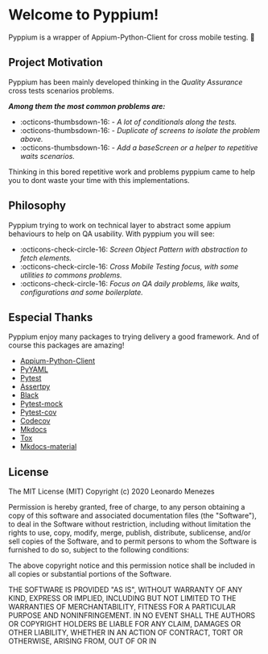 # Welcome to Pyppium!  

Pyppium is a wrapper of Appium-Python-Client for cross mobile testing. :tada:

## Project Motivation

Pyppium has been mainly developed thinking in the *Quality Assurance* cross tests scenarios problems. 

***Among them the most common problems are:***

- :octicons-thumbsdown-16: - *A lot of conditionals along the tests.*
- :octicons-thumbsdown-16: - *Duplicate of screens to isolate the problem above.*
- :octicons-thumbsdown-16: - *Add a baseScreen or a helper to repetitive waits scenarios.*


Thinking in this bored repetitive work and problems pyppium came to help you to dont waste your time with this implementations.

## Philosophy

Pyppium trying to work on technical layer to abstract some appium behaviours to help on QA usability. With pyppium you will see:

 - :octicons-check-circle-16: *Screen Object Pattern with abstraction to fetch elements.*
 - :octicons-check-circle-16: *Cross Mobile Testing focus, with some utilities to commons problems.*
 - :octicons-check-circle-16: *Focus on QA daily problems, like waits, configurations and some boilerplate.*

## Especial Thanks
 
 Pyppium enjoy many packages to trying delivery a good framework. And of course this packages are amazing!
 
 - [Appium-Python-Client](https://pypi.org/project/Appium-Python-Client/)
 - [PyYAML](https://pypi.org/project/PyYAML/)
 - [Pytest](https://pypi.org/project/pytest/)
 - [Assertpy](https://pypi.org/project/assertpy/)
 - [Black](https://pypi.org/project/black/)
 - [Pytest-mock](https://pypi.org/project/pytest-mock/)
 - [Pytest-cov](https://pypi.org/project/pytest-cov/)
 - [Codecov](https://pypi.org/project/codecov/)
 - [Mkdocs](https://pypi.org/project/mkdocs/)
 - [Tox](https://pypi.org/project/tox/) 
 - [Mkdocs-material](https://squidfunk.github.io/mkdocs-material/)  
 
 
## License

 The MIT License (MIT)
 Copyright (c) 2020 Leonardo Menezes

 Permission is hereby granted, free of charge, to any person obtaining a copy
 of this software and associated documentation files (the "Software"), to deal
 in the Software without restriction, including without limitation the rights
 to use, copy, modify, merge, publish, distribute, sublicense, and/or sell
 copies of the Software, and to permit persons to whom the Software is
 furnished to do so, subject to the following conditions:

 The above copyright notice and this permission notice shall be included in all
 copies or substantial portions of the Software.

 THE SOFTWARE IS PROVIDED "AS IS", WITHOUT WARRANTY OF ANY KIND,
 EXPRESS OR IMPLIED, INCLUDING BUT NOT LIMITED TO THE WARRANTIES OF
 MERCHANTABILITY, FITNESS FOR A PARTICULAR PURPOSE AND NONINFRINGEMENT.
 IN NO EVENT SHALL THE AUTHORS OR COPYRIGHT HOLDERS BE LIABLE FOR ANY CLAIM,
 DAMAGES OR OTHER LIABILITY, WHETHER IN AN ACTION OF CONTRACT, TORT OR
 OTHERWISE, ARISING FROM, OUT OF OR IN  
 
 <br />  